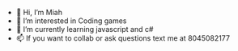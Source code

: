 - 👋 Hi, I’m Miah
- 👀 I’m interested in Coding games
- 🌱 I’m currently learning javascript and c#
- 📫 If you want to collab or ask questions text me at 8045082177

<!---
coolyiscooling/coolyiscooling is a ✨ special ✨ repository because its `README.md` (this file) appears on your GitHub profile.
You can click the Preview link to take a look at your changes.
--->
